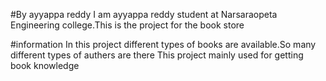

#By ayyappa reddy
I am ayyappa reddy student at Narsaraopeta Engineering college.This is the project for the book store

#information
In this project different types of books are available.So many different types of authers are there
This project mainly used for getting book knowledge

